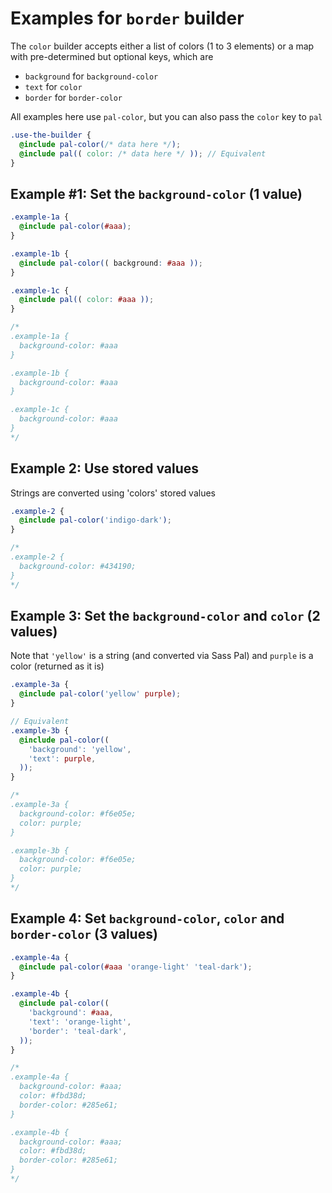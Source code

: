# Examples for `border` builder

The `color` builder accepts either a list of colors (1 to 3 elements) or a map with pre-determined but optional keys, which are
- `background` for `background-color`
- `text` for `color`
- `border` for `border-color`

All examples here use `pal-color`, but you can also pass the `color` key to `pal`

```scss
.use-the-builder {
  @include pal-color(/* data here */);
  @include pal(( color: /* data here */ )); // Equivalent
}
```

## Example #1: Set the `background-color` (1 value)
```scss
.example-1a {
  @include pal-color(#aaa);
}

.example-1b {
  @include pal-color(( background: #aaa ));
}

.example-1c {
  @include pal(( color: #aaa ));
}

/*
.example-1a {
  background-color: #aaa
}

.example-1b {
  background-color: #aaa
}

.example-1c {
  background-color: #aaa
}
*/
```

## Example 2: Use stored values

Strings are converted using 'colors' stored values

```scss
.example-2 {
  @include pal-color('indigo-dark');
}

/*
.example-2 {
  background-color: #434190;
}
*/
```

## Example 3: Set the `background-color` and `color` (2 values)

Note that `'yellow'` is a string (and converted via Sass Pal) and `purple` is a color (returned as it is)

```scss
.example-3a {
  @include pal-color('yellow' purple);
}

// Equivalent
.example-3b {
  @include pal-color((
    'background': 'yellow',
    'text': purple,
  ));
}

/*
.example-3a {
  background-color: #f6e05e;
  color: purple;
}

.example-3b {
  background-color: #f6e05e;
  color: purple;
}
*/
```

## Example 4: Set `background-color`, `color` and `border-color` (3 values)

```scss
.example-4a {
  @include pal-color(#aaa 'orange-light' 'teal-dark');
}

.example-4b {
  @include pal-color((
    'background': #aaa,
    'text': 'orange-light',
    'border': 'teal-dark',
  ));
}

/*
.example-4a {
  background-color: #aaa;
  color: #fbd38d;
  border-color: #285e61;
}

.example-4b {
  background-color: #aaa;
  color: #fbd38d;
  border-color: #285e61;
}
*/
```

